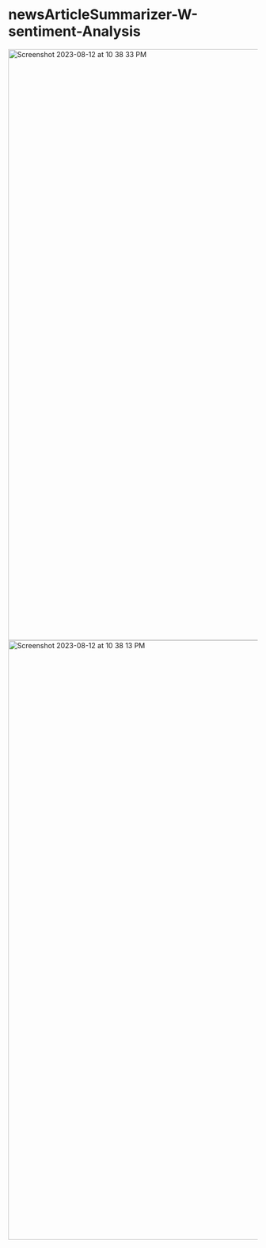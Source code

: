 # newsArticleSummarizer-W-sentiment-Analysis


<img width="1192" alt="Screenshot 2023-08-12 at 10 38 33 PM" src="https://github.com/kaliraotaran/newsArticleSummarizer-W-sentiment-Analysis/assets/81376236/bfd579d6-b836-470d-936b-ad291fe917d7">








<img width="1209" alt="Screenshot 2023-08-12 at 10 38 13 PM" src="https://github.com/kaliraotaran/newsArticleSummarizer-W-sentiment-Analysis/assets/81376236/23e56d24-037c-4ac7-8bdf-f7a3748564a9">
